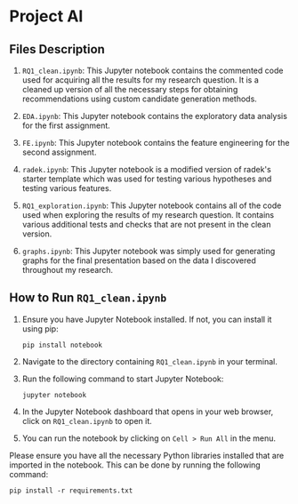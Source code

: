 # Project AI

## Files Description

1. `RQ1_clean.ipynb`: This Jupyter notebook contains the commented code used for acquiring all the results for my research question. It is a cleaned up version of all the necessary steps for obtaining recommendations using custom candidate generation methods.

2. `EDA.ipynb`: This Jupyter notebook contains the exploratory data analysis for the first assignment. 

3. `FE.ipynb`: This Jupyter notebook contains the feature engineering for the second assignment.

4. `radek.ipynb`: This Jupyter notebook is a modified version of radek's starter template which was used for testing various hypotheses and testing various features.

5. `RQ1_exploration.ipynb`: This Jupyter notebook contains all of the code used when exploring the results of my research question. It contains various additional tests and checks that are not present in the clean version.

6. `graphs.ipynb`: This Jupyter notebook was simply used for generating graphs for the final presentation based on the data I discovered throughout my research.

## How to Run `RQ1_clean.ipynb`

1. Ensure you have Jupyter Notebook installed. If not, you can install it using pip:
    ```
    pip install notebook
    ```

2. Navigate to the directory containing `RQ1_clean.ipynb` in your terminal.

3. Run the following command to start Jupyter Notebook:
    ```
    jupyter notebook
    ```

4. In the Jupyter Notebook dashboard that opens in your web browser, click on `RQ1_clean.ipynb` to open it.

5. You can run the notebook by clicking on `Cell > Run All` in the menu.

Please ensure you have all the necessary Python libraries installed that are imported in the notebook. This can be done by running the following command:
```
pip install -r requirements.txt
```